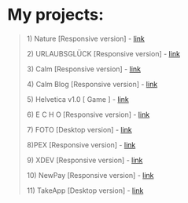 <h1 style="font-size: 32px"> My projects: </h1>

> <p>1) Nature [Responsive version] - <a href="https://mrvalera.github.io/Other-Code/MyProject4/Project.html"> link </a></p>
> <p>2) URLAUBSGLÜCK [Responsive version] - <a href="https://mrvalera.github.io/Other-Code/Project5/index2.html"> link </a></p>
> <p>3) Calm [Responsive version] - <a href="https://mrvalera.github.io/Other-Code/Project6/homePage.html"> link </a></p>
> <p>4) Calm Blog [Responsive version] - <a href="https://mrvalera.github.io/Other-Code/Project6/blogPage.html"> link </a></p>
> <p>5) Helvetica v1.0 [ Game ] - <a href="https://mrvalera.github.io/Other-Code/ProjectGame/index.html"> link </a></p>
> <p>6) E C H O [Responsive version] - <a href="https://mrvalera.github.io/Other-Code/project8/index.html"> link </a></p>
> <p>7) FOTO [Desktop version] - <a href="https://mrvalera.github.io/Other-Code/project9/index.html"> link </a></p>
> <p>8)PEX [Responsive version] - <a href="https://mrvalera.github.io/Other-Code/project10/index.html"> link </a></p>
> <p>9) XDEV [Responsive version] - <a href="http://xdev.su"> link </a></p>
> <p>10) NewPay [Responsive version] - <a href="https://grid-system.000webhostapp.com"> link </a></p>
> <p>11) TakeApp [Desktop version] - <a href="https://mrvalera.github.io/Other-Code/project11/index.html"> link </a></p>
